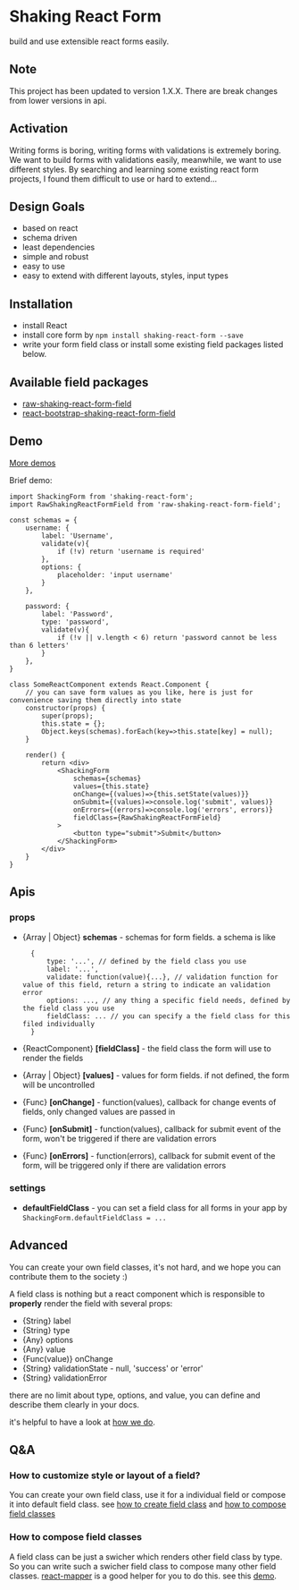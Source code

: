 # Shaking React Form
build and use extensible react forms easily.

## Note
This project has been updated to version 1.X.X. There are break changes from lower versions in api.

## Activation
Writing forms is boring, writing forms with validations is extremely boring. We want to build forms with validations
easily, meanwhile, we want to use different styles. By searching and learning some existing react form projects, I found
them difficult to use or hard to extend...

## Design Goals
- based on react
- schema driven
- least dependencies
- simple and robust
- easy to use
- easy to extend with different layouts, styles, input types

## Installation
- install React
- install core form by `npm install shaking-react-form --save`
- write your form field class or install some existing field packages listed below.

## Available field packages
- [raw-shaking-react-form-field](https://github.com/ShakingMap/raw-shaking-react-form-field)
- [react-bootstrap-shaking-react-form-field](https://github.com/ShakingMap/react-bootstrap-shaking-react-form-field)

## Demo
[More demos](https://github.com/ShakingMap/shaking-react-form-demo)

Brief demo:

    import ShackingForm from 'shaking-react-form';
    import RawShakingReactFormField from 'raw-shaking-react-form-field';
    
    const schemas = {
        username: {
            label: 'Username',
            validate(v){
                if (!v) return 'username is required'
            },
            options: {
                placeholder: 'input username'
            }
        },
        
        password: {
            label: 'Password',
            type: 'password',
            validate(v){
                if (!v || v.length < 6) return 'password cannot be less than 6 letters'
            }
        },
    }
    
    class SomeReactComponent extends React.Component {
        // you can save form values as you like, here is just for convenience saving them directly into state
        constructor(props) {
            super(props);
            this.state = {};
            Object.keys(schemas).forEach(key=>this.state[key] = null);
        }
    
        render() {
            return <div>
                <ShackingForm
                    schemas={schemas}
                    values={this.state}
                    onChange={(values)=>{this.setState(values)}}
                    onSubmit={(values)=>console.log('submit', values)}
                    onErrors={(errors)=>console.log('errors', errors)}
                    fieldClass={RawShakingReactFormField}
                >
                    <button type="submit">Submit</button>
                </ShackingForm>
            </div>
        }
    }

## Apis
### props
- {Array | Object} **schemas** - schemas for form fields. a schema is like
    
        {
            type: '...', // defined by the field class you use
            label: '...',
            validate: function(value){...}, // validation function for value of this field, return a string to indicate an validation error
            options: ..., // any thing a specific field needs, defined by the field class you use  
            fieldClass: ... // you can specify a the field class for this filed individually
        }
        
- {ReactComponent} **[fieldClass]** - the field class the form will use to render the fields
- {Array | Object} **[values]** - values for form fields. if not defined, the form will be uncontrolled
- {Func} **[onChange]** - function(values), callback for change events of fields, only changed values are passed in
- {Func} **[onSubmit]** - function(values), callback for submit event of the form, won't be triggered if there are validation errors
- {Func} **[onErrors]** - function(errors), callback for submit event of the form, will be triggered only if there are validation errors

### settings
- **defaultFieldClass** - you can set a field class for all forms in your app by `ShackingForm.defaultFieldClass = ...`

## Advanced
You can create your own field classes, it's not hard, and we hope you can contribute them to the society :)

A field class is nothing but a react component which is responsible to **properly** render the field with several props:

- {String} label
- {String} type
- {Any} options
- {Any} value
- {Func(value)} onChange
- {String} validationState - null, 'success' or 'error'
- {String} validationError

there are no limit about type, options, and value, you can define and describe them clearly in your docs.

it's helpful to have a look at [how we do](https://github.com/ShakingMap/raw-shaking-react-form-field/blob/master/src/field.jsx).

## Q&A
### How to customize style or layout of a field?
You can create your own field class, use it for a individual field or compose it into default field class.
see [how to create field class](https://github.com/ShakingMap/shaking-react-form#advanced) and [how to compose field classes](https://github.com/ShakingMap/shaking-react-form#how-to-compose-field-classes)

### How to compose field classes
A field class can be just a swicher which renders other field class by type. So you can write such a swicher field class to compose many other field classes. [react-mapper](https://github.com/zhaoyao91/react-mapper) is a good helper for you to do this. see this [demo](https://github.com/ShakingMap/shaking-react-form-demo/tree/master/compose-field-class).
